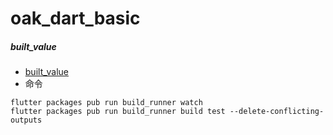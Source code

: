 # oak_dart_basic

##### built_value
- [built_value](https://github.com/google/built_value.dart)
- 命令
```
flutter packages pub run build_runner watch
flutter packages pub run build_runner build test --delete-conflicting-outputs
```
